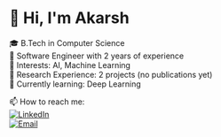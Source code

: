 
# 👋 Hi, I'm Akarsh

🎓 B.Tech in Computer Science  
💼 Software Engineer with 2 years of experience  
🧠 Interests: AI, Machine Learning  
🔭 Research Experience: 2 projects (no publications yet)  
🌱 Currently learning: Deep Learning  

📫 How to reach me:  
[![LinkedIn](https://img.shields.io/badge/LinkedIn-0A66C2?style=for-the-badge&logo=linkedin&logoColor=white)](https://www.linkedin.com/in/akarsh-c-shetty)  
[![Email](https://img.shields.io/badge/Email-D14836?style=for-the-badge&logo=gmail&logoColor=white)](mailto:akarshshetty26@gmail.com)
